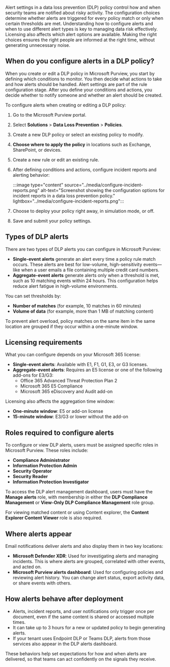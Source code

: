 Alert settings in a data loss prevention (DLP) policy control how and when security teams are notified about risky activity. The configuration choices determine whether alerts are triggered for every policy match or only when certain thresholds are met. Understanding how to configure alerts and when to use different alert types is key to managing data risk effectively. Licensing also affects which alert options are available. Making the right choices ensures the right people are informed at the right time, without generating unnecessary noise.

## When do you configure alerts in a DLP policy?

When you create or edit a DLP policy in Microsoft Purview, you start by defining which conditions to monitor. You then decide what actions to take and how alerts should be handled. Alert settings are part of the rule configuration stage. After you define your conditions and actions, you decide whether to notify someone and whether an alert should be created.

To configure alerts when creating or editing a DLP policy:

1. Go to the Microsoft Purview portal.
1. Select **Solutions** > **Data Loss Prevention** > **Policies**.
1. Create a new DLP policy or select an existing policy to modify.
1. **Choose where to apply the policy** in locations such as Exchange, SharePoint, or devices.
1. Create a new rule or edit an existing rule.
1. After defining conditions and actions, configure incident reports and alerting behavior:

   :::image type="content" source="../media/configure-incident-reports.png" alt-text="Screenshot showing the configuration options for incident reports in a data loss prevention policy." lightbox="../media/configure-incident-reports.png":::

1. Choose to deploy your policy right away, in simulation mode, or off.
1. Save and submit your policy settings.

## Types of DLP alerts

There are two types of DLP alerts you can configure in Microsoft Purview:

- **Single-event alerts** generate an alert every time a policy rule match occurs. These alerts are best for low-volume, high-sensitivity events—like when a user emails a file containing multiple credit card numbers.
- **Aggregate-event alerts** generate alerts only when a threshold is met, such as 10 matching events within 24 hours. This configuration helps reduce alert fatigue in high-volume environments.

You can set thresholds by:

- **Number of matches** (for example, 10 matches in 60 minutes)
- **Volume of data** (for example, more than 1 MB of matching content)

To prevent alert overload, policy matches on the same item in the same location are grouped if they occur within a one-minute window.

## Licensing requirements

What you can configure depends on your Microsoft 365 license:

- **Single-event alerts**: Available with E1, F1, G1, E3, or G3 licenses.
- **Aggregate-event alerts**: Requires an E5 license or one of the following add-ons for E3/G3:
  - Office 365 Advanced Threat Protection Plan 2
  - Microsoft 365 E5 Compliance
  - Microsoft 365 eDiscovery and Audit add-on

Licensing also affects the aggregation time window:

- **One-minute window**: E5 or add-on license
- **15-minute window**: E3/G3 or lower without the add-on

## Roles required to configure alerts

To configure or view DLP alerts, users must be assigned specific roles in Microsoft Purview. These roles include:

- **Compliance Administrator**
- **Information Protection Admin**
- **Security Operator**
- **Security Reader**
- **Information Protection Investigator**

To access the DLP alert management dashboard, users must have the **Manage alerts** role, with membership in either the **DLP Compliance Management** or **View-Only DLP Compliance Management** role group.

For viewing matched content or using Content explorer, the **Content Explorer Content Viewer** role is also required.

## Where alerts appear

Email notifications deliver alerts and also display them in two key locations:

- **Microsoft Defender XDR**: Used for investigating alerts and managing incidents. This is where alerts are grouped, correlated with other events, and acted on.
- **Microsoft Purview alerts dashboard**: Used for configuring policies and reviewing alert history. You can change alert status, export activity data, or share events with others.

## How alerts behave after deployment

- Alerts, incident reports, and user notifications only trigger once per document, even if the same content is shared or accessed multiple times.
- It can take up to 3 hours for a new or updated policy to begin generating alerts.
- If your tenant uses Endpoint DLP or Teams DLP, alerts from those services also appear in the DLP alerts dashboard.

These behaviors help set expectations for how and when alerts are delivered, so that teams can act confidently on the signals they receive.
